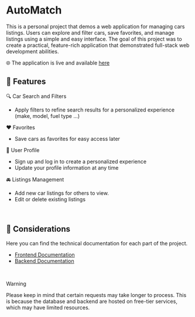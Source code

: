 # AutoMatch

This is a personal project that demos a web application for managing cars listings. Users can explore and filter cars, save favorites, and manage listings using a simple and easy interface. The goal of this project was to create a practical, feature-rich application that demonstrated full-stack web development abilities.

🌐 The application is live and available [here](https://auto-match-beta.vercel.app/home)
<br/>

## 🌟 Features

🔍 Car Search and Filters

* Apply filters to refine search results for a personalized experience (make, model, fuel type ...)

❤️ Favorites

* Save cars as favorites for easy access later 

👤 User Profile

* Sign up and log in to create a personalized experience
* Update your profile information at any time

🚘 Listings Management

* Add new car listings for others to view.
* Edit or delete existing listings
<br/>

## 💭 Considerations

Here you can find the technical documentation for each part of the project.
  
* [Frontend Documentation](./frontend/README.md)
* [Backend Documentation](./backend/README.md)
<br/>

> [!WARNING]
> Please keep in mind that certain requests may take longer to process. This is because the database and backend are hosted on free-tier services, which may have limited resources.
